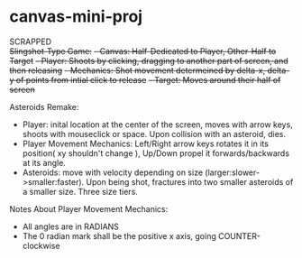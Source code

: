 # canvas-mini-proj

SCRAPPED<br>
~~Slingshot-Type Game:~~
~~- Canvas: Half-Dedicated to Player, Other-Half to Target~~
~~- Player: Shoots by clicking, dragging to another part of screen, and then releasing~~
~~- Mechanics: Shot movement determeined by delta-x, delta-y of points from intial click to release~~
~~- Target: Moves around their half of screen~~

Asteroids Remake:
- Player: inital location at the center of the screen, moves with arrow keys, shoots with mouseclick or space. Upon collision with an asteroid, dies.
- Player Movement Mechanics: Left/Right arrow keys rotates it in its position( xy shouldn't change ), Up/Down propel it forwards/backwards at its angle. 
- Asteroids: move with velocity depending on size (larger:slower->smaller:faster). Upon being shot, fractures into two smaller asteroids of a smaller size. Three size tiers. 

Notes About Player Movement Mechanics:
- All angles are in RADIANS
- The 0 radian mark shall be the positive x axis, going COUNTER-clockwise
